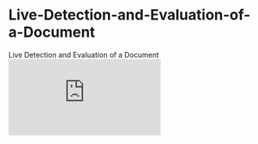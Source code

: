 # Live-Detection-and-Evaluation-of-a-Document
Live Detection and Evaluation of a Document
![Live Detection and Evaluation of a Document](https://github.com/PR-Desai2226/Live-Detection-and-Evaluation-of-a-Document/blob/master/Report.docx.pdf)
